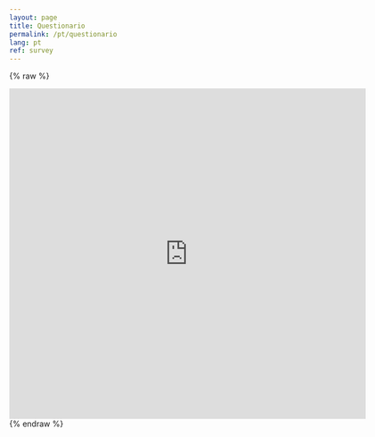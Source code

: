 ```yaml
---
layout: page
title: Questionario
permalink: /pt/questionario
lang: pt
ref: survey
---
```



{% raw %}
 <div class="scratch-preview">
  <iframe src="https://docs.google.com/forms/d/e/1FAIpQLSd48nAvLHOrbHQgJBnPh4LRmB0mIXCWt7HWZp910cQgbJPv8w/viewform?embedded=true" width="640" height="593" frameborder="0" marginheight="0" marginwidth="0">
  </iframe>
 </div>
{% endraw %}
